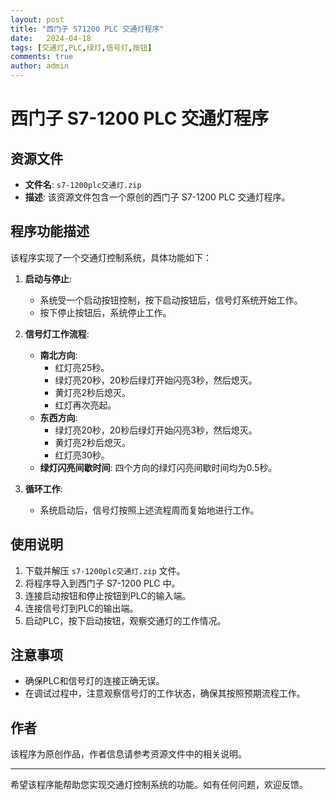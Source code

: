```yaml
---
layout: post
title: "西门子 S71200 PLC 交通灯程序"
date:   2024-04-18
tags: [交通灯,PLC,绿灯,信号灯,按钮]
comments: true
author: admin
---
```

# 西门子 S7-1200 PLC 交通灯程序

## 资源文件
- **文件名**: `s7-1200plc交通灯.zip`
- **描述**: 该资源文件包含一个原创的西门子 S7-1200 PLC 交通灯程序。

## 程序功能描述
该程序实现了一个交通灯控制系统，具体功能如下：

1. **启动与停止**: 
   - 系统受一个启动按钮控制，按下启动按钮后，信号灯系统开始工作。
   - 按下停止按钮后，系统停止工作。

2. **信号灯工作流程**:
   - **南北方向**:
     - 红灯亮25秒。
     - 绿灯亮20秒，20秒后绿灯开始闪亮3秒，然后熄灭。
     - 黄灯亮2秒后熄灭。
     - 红灯再次亮起。
   - **东西方向**:
     - 绿灯亮20秒，20秒后绿灯开始闪亮3秒，然后熄灭。
     - 黄灯亮2秒后熄灭。
     - 红灯亮30秒。
   - **绿灯闪亮间歇时间**: 四个方向的绿灯闪亮间歇时间均为0.5秒。

3. **循环工作**:
   - 系统启动后，信号灯按照上述流程周而复始地进行工作。

## 使用说明
1. 下载并解压 `s7-1200plc交通灯.zip` 文件。
2. 将程序导入到西门子 S7-1200 PLC 中。
3. 连接启动按钮和停止按钮到PLC的输入端。
4. 连接信号灯到PLC的输出端。
5. 启动PLC，按下启动按钮，观察交通灯的工作情况。

## 注意事项
- 确保PLC和信号灯的连接正确无误。
- 在调试过程中，注意观察信号灯的工作状态，确保其按照预期流程工作。

## 作者
该程序为原创作品，作者信息请参考资源文件中的相关说明。

---

希望该程序能帮助您实现交通灯控制系统的功能。如有任何问题，欢迎反馈。